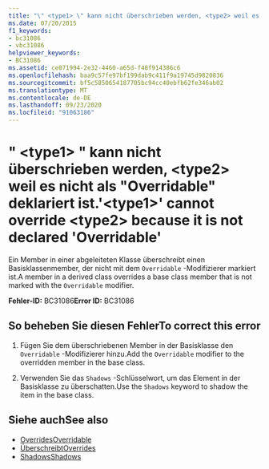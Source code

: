 ```yaml
---
title: "\" <type1> \" kann nicht überschrieben werden, <type2> weil es nicht als \"Overridable\" deklariert ist."
ms.date: 07/20/2015
f1_keywords:
- bc31086
- vbc31086
helpviewer_keywords:
- BC31086
ms.assetid: ce071994-2e32-4460-a65d-f48f914386c6
ms.openlocfilehash: baa9c57fe97bf199dab9c411f9a19745d9820836
ms.sourcegitcommit: bf5c5850654187705bc94cc40ebfb62fe346ab02
ms.translationtype: MT
ms.contentlocale: de-DE
ms.lasthandoff: 09/23/2020
ms.locfileid: "91063186"
---
```

# <a name="type1-cannot-override-type2-because-it-is-not-declared-overridable"></a><span data-ttu-id="99ba0-102">" \<type1> " kann nicht überschrieben werden, \<type2> weil es nicht als "Overridable" deklariert ist.</span><span class="sxs-lookup"><span data-stu-id="99ba0-102">'\<type1>' cannot override \<type2> because it is not declared 'Overridable'</span></span>

<span data-ttu-id="99ba0-103">Ein Member in einer abgeleiteten Klasse überschreibt einen Basisklassenmember, der nicht mit dem `Overridable` -Modifizierer markiert ist.</span><span class="sxs-lookup"><span data-stu-id="99ba0-103">A member in a derived class overrides a base class member that is not marked with the `Overridable` modifier.</span></span>  
  
 <span data-ttu-id="99ba0-104">**Fehler-ID:** BC31086</span><span class="sxs-lookup"><span data-stu-id="99ba0-104">**Error ID:** BC31086</span></span>  
  
## <a name="to-correct-this-error"></a><span data-ttu-id="99ba0-105">So beheben Sie diesen Fehler</span><span class="sxs-lookup"><span data-stu-id="99ba0-105">To correct this error</span></span>  
  
1. <span data-ttu-id="99ba0-106">Fügen Sie dem überschriebenen Member in der Basisklasse den `Overridable` -Modifizierer hinzu.</span><span class="sxs-lookup"><span data-stu-id="99ba0-106">Add the `Overridable` modifier to the overridden member in the base class.</span></span>  
  
2. <span data-ttu-id="99ba0-107">Verwenden Sie das `Shadows` -Schlüsselwort, um das Element in der Basisklasse zu überschatten.</span><span class="sxs-lookup"><span data-stu-id="99ba0-107">Use the `Shadows` keyword to shadow the item in the base class.</span></span>  
  
## <a name="see-also"></a><span data-ttu-id="99ba0-108">Siehe auch</span><span class="sxs-lookup"><span data-stu-id="99ba0-108">See also</span></span>

- [<span data-ttu-id="99ba0-109">Overrides</span><span class="sxs-lookup"><span data-stu-id="99ba0-109">Overridable</span></span>](../language-reference/modifiers/overridable.md)
- [<span data-ttu-id="99ba0-110">Überschreibt</span><span class="sxs-lookup"><span data-stu-id="99ba0-110">Overrides</span></span>](../language-reference/modifiers/overrides.md)
- [<span data-ttu-id="99ba0-111">Shadows</span><span class="sxs-lookup"><span data-stu-id="99ba0-111">Shadows</span></span>](../language-reference/modifiers/shadows.md)
